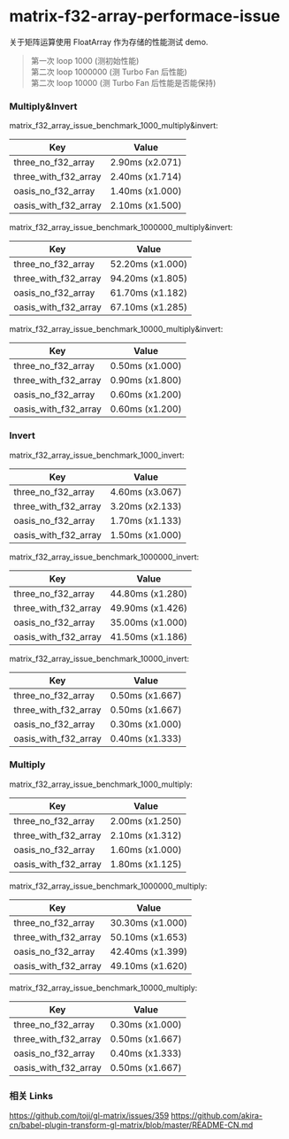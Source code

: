 # matrix-f32-array-performace-issue

关于矩阵运算使用 FloatArray 作为存储的性能测试 demo.

> 第一次 loop 1000 (测初始性能)\
> 第二次 loop 1000000 (测 Turbo Fan 后性能)\
> 第二次 loop 10000 (测 Turbo Fan 后性能是否能保持)

### Multiply&Invert

matrix_f32_array_issue_benchmark_1000_multiply&invert:

| Key                  | Value           |
| -------------------- | --------------- |
| three_no_f32_array   | 2.90ms (x2.071) |
| three_with_f32_array | 2.40ms (x1.714) |
| oasis_no_f32_array   | 1.40ms (x1.000) |
| oasis_with_f32_array | 2.10ms (x1.500) |

matrix_f32_array_issue_benchmark_1000000_multiply&invert:

| Key                  | Value            |
| -------------------- | ---------------- |
| three_no_f32_array   | 52.20ms (x1.000) |
| three_with_f32_array | 94.20ms (x1.805) |
| oasis_no_f32_array   | 61.70ms (x1.182) |
| oasis_with_f32_array | 67.10ms (x1.285) |

matrix_f32_array_issue_benchmark_10000_multiply&invert:

| Key                  | Value           |
| -------------------- | --------------- |
| three_no_f32_array   | 0.50ms (x1.000) |
| three_with_f32_array | 0.90ms (x1.800) |
| oasis_no_f32_array   | 0.60ms (x1.200) |
| oasis_with_f32_array | 0.60ms (x1.200) |

### Invert

matrix_f32_array_issue_benchmark_1000_invert:

| Key                  | Value           |
| -------------------- | --------------- |
| three_no_f32_array   | 4.60ms (x3.067) |
| three_with_f32_array | 3.20ms (x2.133) |
| oasis_no_f32_array   | 1.70ms (x1.133) |
| oasis_with_f32_array | 1.50ms (x1.000) |

matrix_f32_array_issue_benchmark_1000000_invert:

| Key                  | Value            |
| -------------------- | ---------------- |
| three_no_f32_array   | 44.80ms (x1.280) |
| three_with_f32_array | 49.90ms (x1.426) |
| oasis_no_f32_array   | 35.00ms (x1.000) |
| oasis_with_f32_array | 41.50ms (x1.186) |

matrix_f32_array_issue_benchmark_10000_invert:

| Key                  | Value           |
| -------------------- | --------------- |
| three_no_f32_array   | 0.50ms (x1.667) |
| three_with_f32_array | 0.50ms (x1.667) |
| oasis_no_f32_array   | 0.30ms (x1.000) |
| oasis_with_f32_array | 0.40ms (x1.333) |

### Multiply

matrix_f32_array_issue_benchmark_1000_multiply:

| Key                  | Value           |
| -------------------- | --------------- |
| three_no_f32_array   | 2.00ms (x1.250) |
| three_with_f32_array | 2.10ms (x1.312) |
| oasis_no_f32_array   | 1.60ms (x1.000) |
| oasis_with_f32_array | 1.80ms (x1.125) |

matrix_f32_array_issue_benchmark_1000000_multiply:

| Key                  | Value            |
| -------------------- | ---------------- |
| three_no_f32_array   | 30.30ms (x1.000) |
| three_with_f32_array | 50.10ms (x1.653) |
| oasis_no_f32_array   | 42.40ms (x1.399) |
| oasis_with_f32_array | 49.10ms (x1.620) |

matrix_f32_array_issue_benchmark_10000_multiply:

| Key                  | Value           |
| -------------------- | --------------- |
| three_no_f32_array   | 0.30ms (x1.000) |
| three_with_f32_array | 0.50ms (x1.667) |
| oasis_no_f32_array   | 0.40ms (x1.333) |
| oasis_with_f32_array | 0.50ms (x1.667) |

### 相关 Links

https://github.com/toji/gl-matrix/issues/359
https://github.com/akira-cn/babel-plugin-transform-gl-matrix/blob/master/README-CN.md

